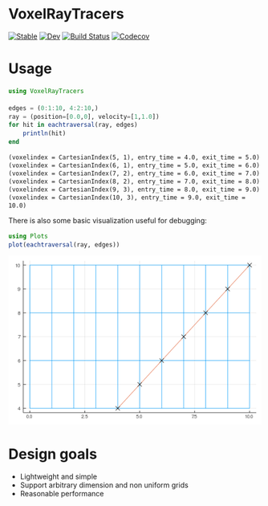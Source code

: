 # VoxelRayTracers

[![Stable](https://img.shields.io/badge/docs-stable-blue.svg)](https://jw3126.github.io/VoxelRayTracers.jl/stable)
[![Dev](https://img.shields.io/badge/docs-dev-blue.svg)](https://jw3126.github.io/VoxelRayTracers.jl/dev)
[![Build Status](https://travis-ci.com/jw3126/VoxelRayTracers.jl.svg?branch=master)](https://travis-ci.com/jw3126/VoxelRayTracers.jl)
[![Codecov](https://codecov.io/gh/jw3126/VoxelRayTracers.jl/branch/master/graph/badge.svg)](https://codecov.io/gh/jw3126/VoxelRayTracers.jl)

# Usage

```julia
using VoxelRayTracers

edges = (0:1:10, 4:2:10,)
ray = (position=[0.0,0], velocity=[1,1.0])
for hit in eachtraversal(ray, edges)
    println(hit)
end
```
```
(voxelindex = CartesianIndex(5, 1), entry_time = 4.0, exit_time = 5.0)
(voxelindex = CartesianIndex(6, 1), entry_time = 5.0, exit_time = 6.0)
(voxelindex = CartesianIndex(7, 2), entry_time = 6.0, exit_time = 7.0)
(voxelindex = CartesianIndex(8, 2), entry_time = 7.0, exit_time = 8.0)
(voxelindex = CartesianIndex(9, 3), entry_time = 8.0, exit_time = 9.0)
(voxelindex = CartesianIndex(10, 3), entry_time = 9.0, exit_time = 10.0)
```
There is also some basic visualization useful for debugging:
```julia
using Plots
plot(eachtraversal(ray, edges))
```
![example](example.png)

# Design goals

* Lightweight and simple
* Support arbitrary dimension and non uniform grids
* Reasonable performance

